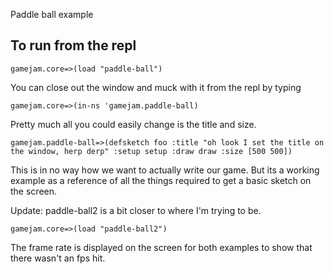 Paddle ball example

To run from the repl
----
```
gamejam.core=>(load "paddle-ball")

```
You can close out the window and muck with it from the repl by typing
```
gamejam.core=>(in-ns 'gamejam.paddle-ball)

```

Pretty much all you could easily change is the title and size.
```
gamejam.paddle-ball=>(defsketch foo :title "oh look I set the title on the window, herp derp" :setup setup :draw draw :size [500 500])

```

This is in no way how we want to actually write our game.  But its a working example as a reference of all the things required to get a basic sketch on the screen.

Update:
paddle-ball2 is a bit closer to where I'm trying to be.
```
gamejam.core=>(load "paddle-ball2")
```
The frame rate is displayed on the screen for both examples to show that there wasn't an fps hit.
